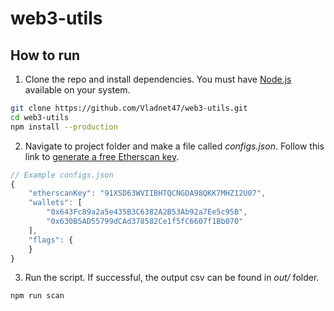 # web3-utils

## How to run

1) Clone the repo and install dependencies. You must have [Node.js](https://nodejs.org/en/download/) available on your system.

```bash
git clone https://github.com/Vladnet47/web3-utils.git
cd web3-utils
npm install --production
```

2) Navigate to project folder and make a file called *configs.json*. Follow this link to [generate a free Etherscan key](https://etherscan.io/apis).

```js
// Example configs.json
{
    "etherscanKey": "91XSD63WVIIBHTQCNGDA98QKK7MHZ12U07",
    "wallets": [
        "0x643Fc89a2a5e435B3C6382A2B53Ab92a7Ee5c95B",
        "0x630B5AD55799dCAd378582Ce1f5fC6607f1Bb070"
    ],
    "flags": {
    }
}
```

3) Run the script. If successful, the output csv can be found in *out/* folder.

```bash
npm run scan
```